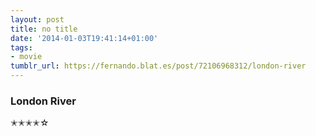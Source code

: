```yaml
---
layout: post
title: no title
date: '2014-01-03T19:41:14+01:00'
tags:
- movie
tumblr_url: https://fernando.blat.es/post/72106968312/london-river
---
```

### London River

✭✭✭✭☆
